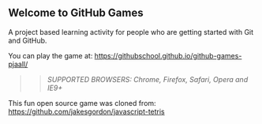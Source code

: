 ## Welcome to GitHub Games

A project based learning activity for people who are getting started with Git and GitHub.

You can play the game at: https://githubschool.github.io/github-games-pjaall/

>> _*SUPPORTED BROWSERS*: Chrome, Firefox, Safari, Opera and IE9+_

This fun open source game was cloned from: https://github.com/jakesgordon/javascript-tetris
